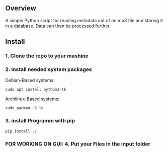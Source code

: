 ## Overview 
A simple Python script for reading metadata out of an mp3 file and storing it in a database. Data can than be processed further. 
## Install 
### 1. Clone the repo to your mashine
### 2. install needed system packages

Debian-Based systems:

```sudo apt install python3-tk```

Archlinux-Based systems:

```sudo pacman -S tk```

### 3. install Programm with pip

```pip install ./```

### FOR WORKING ON GUI: 4. Put your Files in the input folder
